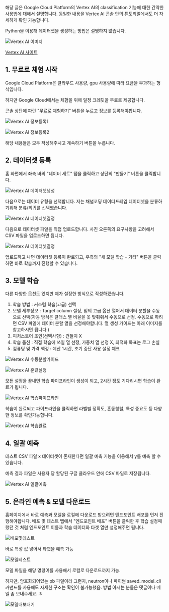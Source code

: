해당 글은 Google Cloud Platform의 Vertex AI의 classification 기능에 대한 간략한 사용법에 대해서 설명합니다. 동일한 내용을 Vertex AI 콘솔 안의 튜토리얼에서도 더 자세하게 확인 가능합니다.

Python을 이용해 데이터셋을 생성하는 방법은 설명하지 않습니다.

![Vertex AI 이미지]("./vertexAI.jpeg")

[Vertex AI 사이트](https://console.cloud.google.com/vertex-ai?hl=ko&project=coastal-mesh-414403)

## 1. 무료로 체험 시작

Google Cloud Platform은 클라우드 사용량, gpu 사용량에 따라 요금을 부과하는 형식입니다.

하지만 Google Cloud에서는 체험을 위해 일정 크레딧을 무료로 제공합니다.

콘솔 상단에 파란 "무료로 체험하기" 버튼을 누르고 정보를 등록해야합니다.

![Vertex AI 정보등록1]("./정보등록1.PNG")

![Vertex AI 정보등록2]("./정보등록2.PNG")

해당 내용들은 모두 작성해주시고 계속하기 버튼을 누릅니다.

## 2. 데이터셋 등록

홈 화면에서 좌측 바의 "데이터 세트" 탭을 클릭하고 상단의 "만들기" 버튼을 클릭합니다.

![Vertex AI 데이터셋생성]("./데이터셋만들기.PNG")

다음으로는 데이터 유형을 선택합니다. 저는 채널코딩 데이터프레임 데이터셋을 분류하기위해 분류/회귀를 선택했습니다.

![Vertex AI 데이터셋결정]("./데이터셋결정.PNG")

다음으로 데이터셋 파일을 직접 업로드합니다. 사진 오른쪽의 요구사항을 고려해서 CSV 파일을 업로드하면 됩니다.

![Vertex AI 데이터셋결정]("./데이터파일추가.PNG")

업로드하고 나면 데이터셋 등록이 완료되고, 우측의 "새 모델 학습 - 기타" 버튼을 클릭하면 바로 학습까지 진행할 수 있습니다.

## 3. 모델 학습

다른 다양한 옵션도 있지만 제가 설정한 방식으로 작성하겠습니다.

1. 학습 방법 : 커스텀 학습(고급) 선택
2. 모델 세부정보 : Target column 설정, 밑의 고급 옵션 열어서 데이터 분할을 수동으로 선택(자동 방식은 클래스 별 비율을 못 맞춰줘서 수동으로 선정. 수동으로 하려면 CSV 파일에 데이터 분할 열을 선정해야합니다. 열 생성 가이드는 아래 이미지를 참고하시면 됩니다.)
3. 피처스토어 조인(선택사항) : 건들지 X
4. 학습 옵션 : 직접 학습에 쓰일 열 선정, 가중치 열 선정 X, 최적화 목표는 로그 손실
5. 컴퓨팅 및 가격 책정 : 예산 1시간, 조기 중단 사용 설정 체크

![Vertex AI 수동분할가이드]("./수동분할가이드.PNG")

![Vertex AI 훈련설정]("./훈련설정.PNG")

모든 설정을 끝내면 학습 파이프라인이 생성이 되고, 2시간 정도 기다리시면 학습이 완료가 됩니다.

![Vertex AI 학습파이프라인]("./학습파이프라인.PNG")

학습이 완료되고 파이프라인을 클릭하면 라벨별 정확도, 혼동행렬, 특성 중요도 등 다양한 정보를 확인가능합니다.

![Vertex AI 학습완료]("./학습완료.PNG")

## 4. 일괄 예측

테스트 CSV 파일 x 데이터셋이 존재한다면 일괄 예측 기능을 이용해서 y를 예측 할 수 있습니다.

예측 결과 파일은 사용자 당 할당된 구글 클라우드 안에 CSV 파일로 저장됩니다.

![Vertex AI 일괄예측]("./일괄예측.PNG")

## 5. 온라인 예측 & 모델 다운로드

홈페이지에서 바로 예측과 모델을 로컬에 다운로드 받으려면 엔드포인트 배포를 먼저 진행해야합니다.
배포 및 테스트 탭에서 "엔드포인트 배포" 버튼을 클릭한 후 학습 설정때 했던 것 처럼 엔드포인트 이름과 학습 데이터와 타겟 열만 설정해주면 됩니다.

![배포및테스트]("배포및테스트.PNG")

바로 특성 값 넣어서 타겟을 예측 가능

![모델테스트]("모델테스트.PNG")

모델 파일을 해당 명령어를 사용해서 로컬로 다운로드까지 가능.

하지만, 암호화되어있는 pb 파일이라 그런지, neutron이나 파이썬 saved_model_cli 커맨드를 사용해도 자세한 구조는 확인이 불가능했음. 방법 아시는 분들은 댓글이나 메일 좀 보내주세요..ㅎ

![모델내보내기]("모델내보내기.PNG")

